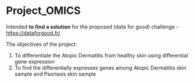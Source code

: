 # Project_OMICS



Intended **to find a solution** for the proposed (data for good) challenge - https://dataforgood.fr/

The objectives of the project:

1. To differentiate the Atopic Dermatitis from healthy skin using differential gene expression
2. To find the differentially expresses genes among Atopic Dermatitis skin sample and Psoriasis skin sample

